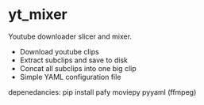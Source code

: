 # yt_mixer

Youtube downloader slicer and mixer.

- Download youtube clips
- Extract subclips and save to disk
- Concat all subclips into one big clip
- Simple YAML configuration file

depenedancies:
pip install pafy moviepy pyyaml
(ffmpeg)
